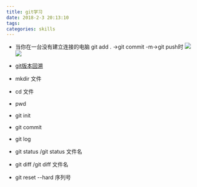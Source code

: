 ```yaml
---
title: git学习
date: 2018-2-3 20:13:10
tags:
categories: skills   
---
```


- 当你在一台没有建立连接的电脑 git add . ->git commit -m->git push时
![](http://oyj1fkfcr.bkt.clouddn.com/2018-03-16_120917.png)
![](http://oyj1fkfcr.bkt.clouddn.com/2018-03-16_121022.png)

- [git版本回溯](https://www.liaoxuefeng.com/wiki/0013739516305929606dd18361248578c67b8067c8c017b000/0013743256916071d599b3aed534aaab22a0db6c4e07fd0000)
- mkdir 文件
- cd 文件
- pwd
- git init
- git commit
- git log
- git status /git status 文件名
- git diff  /git diff 文件名
- git reset --hard 序列号
